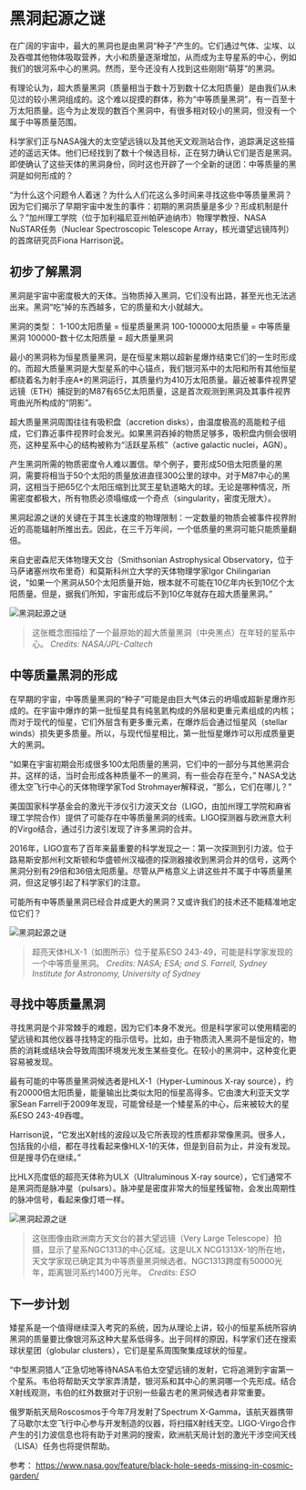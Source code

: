 # 黑洞起源之谜

在广阔的宇宙中，最大的黑洞也是由黑洞“种子”产生的。它们通过气体、尘埃、以及吞噬其他物体吸取营养，大小和质量逐渐增加，从而成为主导星系的中心，例如我们的银河系中心的黑洞。然而，至今还没有人找到这些刚刚“萌芽”的黑洞。

有理论认为，超大质量黑洞（质量相当于数十万到数十亿太阳质量）是由我们从未见过的较小黑洞组成的。这个难以捉摸的群体，称为“中等质量黑洞”，有一百至十万太阳质量。迄今为止发现的数百个黑洞中，有很多相对较小的黑洞，但没有一个属于中等质量范围。

科学家们正与NASA强大的太空望远镜以及其他天文观测站合作，追踪满足这些描述的遥远天体。他们已经找到了数十个候选目标，正在努力确认它们是否是黑洞。即使确认了这些天体的黑洞身份，同时这也开辟了一个全新的谜团：中等质量的黑洞是如何形成的？

“为什么这个问题令人着迷？为什么人们花这么多时间来寻找这些中等质量黑洞？因为它们揭示了早期宇宙中发生的事件：初期的黑洞质量是多少？形成机制是什么？”加州理工学院（位于加利福尼亚州帕萨迪纳市）物理学教授、NASA NuSTAR任务（Nuclear Spectroscopic Telescope Array，核光谱望远镜阵列）的首席研究员Fiona Harrison说。

## 初步了解黑洞

黑洞是宇宙中密度极大的天体。当物质掉入黑洞，它们没有出路，甚至光也无法逃出来。黑洞“吃”掉的东西越多，它的质量和大小就越大。

黑洞的类型：
1-100太阳质量 = 恒星质量黑洞
100-100000太阳质量 = 中等质量黑洞
100000-数十亿太阳质量 = 超大质量黑洞

最小的黑洞称为恒星质量黑洞，是在恒星末期以超新星爆炸结束它们的一生时形成的。而超大质量黑洞是大型星系的中心锚点，我们银河系中的太阳和所有其他恒星都绕着名为射手座A*的黑洞运行，其质量约为410万太阳质量。最近被事件视界望远镜（ETH）捕捉到的M87有65亿太阳质量，这是首次观测到黑洞及其事件视界弯曲光所构成的“阴影”。

超大质量黑洞周围往往有吸积盘（accretion disks），由温度极高的高能粒子组成，它们靠近事件视界时会发光。如果黑洞吞掉的物质足够多，吸积盘内侧会很明亮，这种星系中心的结构被称为“活跃星系核”（active galactic nuclei，AGN）。

产生黑洞所需的物质密度令人难以置信。举个例子，要形成50倍太阳质量的黑洞，需要将相当于50个太阳的质量放进直径300公里的球中。对于M87中心的黑洞，这相当于把65亿个太阳压缩到比冥王星轨道略大的球。无论是哪种情况，所需密度都极大，所有物质必须塌缩成一个奇点（singularity，密度无限大）。

黑洞起源之谜的关键在于其生长速度的物理限制：一定数量的物质会被事件视界附近的高能辐射所推出去。因此，在三千万年间，一个低质量的黑洞可能只能质量翻倍。

来自史密森尼天体物理天文台（Smithsonian Astrophysical Observatory，位于马萨诸塞州坎布里奇）和莫斯科州立大学的天体物理学家Igor Chilingarian说，“如果一个黑洞从50个太阳质量开始，根本就不可能在10亿年内长到10亿个太阳质量。但是，据我们所知，宇宙形成后不到10亿年就存在超大质量黑洞。”

![黑洞起源之谜](https://www.nasachina.cn/wp-content/uploads/2019/10/4-1569872898.jpeg)

> 这张概念图描绘了一个最原始的超大质量黑洞（中央黑点）在年轻的星系中心。
> *Credits: NASA/JPL-Caltech*

## 中等质量黑洞的形成

在早期的宇宙，中等质量黑洞的“种子”可能是由巨大气体云的坍塌或超新星爆炸形成的。在宇宙中爆炸的第一批恒星具有纯氢氦构成的外层和更重元素组成的内核；而对于现代的恒星，它们外层含有更多重元素，在爆炸后会通过恒星风（stellar winds）损失更多质量。所以，与现代恒星相比，第一批恒星爆炸可以形成质量更大的黑洞。

“如果在宇宙初期会形成很多100太阳质量的黑洞，它们中的一部分与其他黑洞合并。这样的话，当时会形成各种质量不一的黑洞，有一些会存在至今，” NASA戈达德太空飞行中心的天体物理学家Tod Strohmayer解释说，“那么，它们在哪儿？”

美国国家科学基金会的激光干涉仪引力波天文台（LIGO，由加州理工学院和麻省理工学院合作）提供了可能存在中等质量黑洞的线索。LIGO探测器与欧洲意大利的Virgo结合，通过引力波引发现了许多黑洞的合并。

2016年，LIGO宣布了百年来最重要的科学发现之一：第一次探测到引力波。位于路易斯安那州利文斯顿和华盛顿州汉福德的探测器接收到黑洞合并的信号，这两个黑洞分别有29倍和36倍太阳质量。尽管从严格意义上讲这些并不属于中等质量黑洞，但这足够引起了科学家们的注意。

可能所有中等质量黑洞已经合并成更大的黑洞？又或许我们的技术还不能精准地定位它们？

![黑洞起源之谜](https://www.nasachina.cn/wp-content/uploads/2019/10/4-1569872900.jpeg)

> 超亮天体HLX-1（如图所示）位于星系ESO 243-49，可能是科学家发现的一个中等质量黑洞。
> *Credits: NASA; ESA; and S. Farrell, Sydney Institute for Astronomy, University of Sydney*

## 寻找中等质量黑洞

寻找黑洞是个非常棘手的难题，因为它们本身不发光。但是科学家可以使用精密的望远镜和其他仪器寻找特定的指示信号。比如，由于物质流入黑洞不是恒定的，物质的消耗或结块会导致周围环境发光发生某些变化。在较小的黑洞中，这种变化更容易被发现。

最有可能的中等质量黑洞候选者是HLX-1（Hyper-Luminous X-ray source），约有20000倍太阳质量，能量输出比类似太阳的恒星高得多。它由澳大利亚天文学家Sean Farrell于2009年发现，可能曾经是一个矮星系的中心，后来被较大的星系ESO 243-49吞噬。

Harrison说，“它发出X射线的波段以及它所表现的性质都非常像黑洞。很多人，包括我的小组，都在寻找看起来像HLX-1的天体，但是到目前为止，并没有发现。但是搜寻仍在继续。”

比HLX亮度低的超亮天体称为ULX（Ultraluminous X-ray source），它们通常不是黑洞而是脉冲星（pulsars）。脉冲星是密度非常大的恒星残留物，会发出周期性的脉冲信号，看起来像灯塔一样。

![黑洞起源之谜](https://www.nasachina.cn/wp-content/uploads/2019/10/4-1569872902.jpeg)

> 这张图像由欧洲南方天文台的甚大望远镜（Very Large Telescope）拍摄，显示了星系NGC1313的中心区域。这是ULX NCG1313X-1的所在地，天文学家现已确定其为中等质量黑洞候选者。NGC1313跨度有50000光年，距离银河系约1400万光年。
> *Credits: ESO*

## 下一步计划

矮星系是一个值得继续深入考究的系统，因为从理论上讲，较小的恒星系统所容纳黑洞的质量要比像银河系这种大星系低得多。出于同样的原因，科学家们还在搜索球状星团（globular clusters），它们是星系周围聚集成球状的恒星。

“中型黑洞猎人”正急切地等待NASA韦伯太空望远镜的发射，它将追溯到宇宙第一个星系。韦伯将帮助天文学家弄清楚，银河系和其中心的黑洞哪一个先形成。结合X射线观测，韦伯的红外数据对于识别一些最古老的黑洞候选者非常重要。

俄罗斯航天局Roscosmos于今年7月发射了Spectrum X-Gamma，该航天器携带了马歇尔太空飞行中心参与开发制造的仪器，将扫描X射线天空。LIGO-Virgo合作产生的引力波信息也将有助于对黑洞的搜索，欧洲航天局计划的激光干涉空间天线（LISA）任务也将提供帮助。

参考：
https://www.nasa.gov/feature/black-hole-seeds-missing-in-cosmic-garden/

